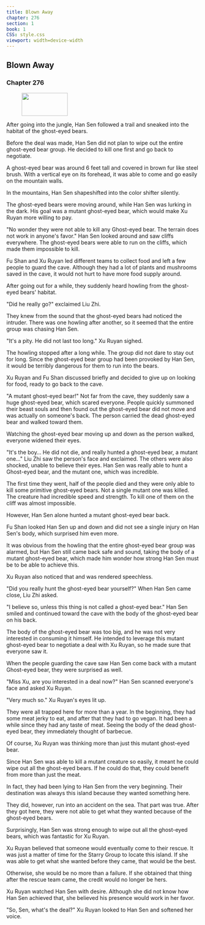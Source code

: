```yaml
---
title: Blown Away
chapter: 276
section: 1
book: 1
CSS: style.css
viewport: width=device-width
---
```


## Blown Away

### Chapter 276

<figure>
	<img src="../Images/gem.gif" alt="" id="gem" width="120" height="60" />
</figure>

After going into the jungle, Han Sen followed a trail and sneaked into the habitat of the ghost-eyed bears.

Before the deal was made, Han Sen did not plan to wipe out the entire ghost-eyed bear group. He decided to kill one first and go back to negotiate.

A ghost-eyed bear was around 6 feet tall and covered in brown fur like steel brush. With a vertical eye on its forehead, it was able to come and go easily on the mountain walls.

In the mountains, Han Sen shapeshifted into the color shifter silently.

The ghost-eyed bears were moving around, while Han Sen was lurking in the dark. His goal was a mutant ghost-eyed bear, which would make Xu Ruyan more willing to pay.

"No wonder they were not able to kill any Ghost-eyed bear. The terrain does not work in anyone's favor." Han Sen looked around and saw cliffs everywhere. The ghost-eyed bears were able to run on the cliffs, which made them impossible to kill.

Fu Shan and Xu Ruyan led different teams to collect food and left a few people to guard the cave. Although they had a lot of plants and mushrooms saved in the cave, it would not hurt to have more food supply around.

After going out for a while, they suddenly heard howling from the ghost-eyed bears' habitat.

"Did he really go?" exclaimed Liu Zhi.

They knew from the sound that the ghost-eyed bears had noticed the intruder. There was one howling after another, so it seemed that the entire group was chasing Han Sen.

"It's a pity. He did not last too long." Xu Ruyan sighed.

The howling stopped after a long while. The group did not dare to stay out for long. Since the ghost-eyed bear group had been provoked by Han Sen, it would be terribly dangerous for them to run into the bears.

Xu Ruyan and Fu Shan discussed briefly and decided to give up on looking for food, ready to go back to the cave.

"A mutant ghost-eyed bear!" Not far from the cave, they suddenly saw a huge ghost-eyed bear, which scared everyone. People quickly summoned their beast souls and then found out the ghost-eyed bear did not move and was actually on someone's back. The person carried the dead ghost-eyed bear and walked toward them.

Watching the ghost-eyed bear moving up and down as the person walked, everyone widened their eyes.

"It's the boy… He did not die, and really hunted a ghost-eyed bear, a mutant one…" Liu Zhi saw the person's face and exclaimed. The others were also shocked, unable to believe their eyes. Han Sen was really able to hunt a Ghost-eyed bear, and the mutant one, which was incredible.

The first time they went, half of the people died and they were only able to kill some primitive ghost-eyed bears. Not a single mutant one was killed. The creature had incredible speed and strength. To kill one of them on the cliff was almost impossible.

However, Han Sen alone hunted a mutant ghost-eyed bear back.

Fu Shan looked Han Sen up and down and did not see a single injury on Han Sen's body, which surprised him even more.

It was obvious from the howling that the entire ghost-eyed bear group was alarmed, but Han Sen still came back safe and sound, taking the body of a mutant ghost-eyed bear, which made him wonder how strong Han Sen must be to be able to achieve this.

Xu Ruyan also noticed that and was rendered speechless.

"Did you really hunt the ghost-eyed bear yourself?" When Han Sen came close, Liu Zhi asked.

"I believe so, unless this thing is not called a ghost-eyed bear." Han Sen smiled and continued toward the cave with the body of the ghost-eyed bear on his back.

The body of the ghost-eyed bear was too big, and he was not very interested in consuming it himself. He intended to leverage this mutant ghost-eyed bear to negotiate a deal with Xu Ruyan, so he made sure that everyone saw it.

When the people guarding the cave saw Han Sen come back with a mutant Ghost-eyed bear, they were surprised as well.

"Miss Xu, are you interested in a deal now?" Han Sen scanned everyone's face and asked Xu Ruyan.

"Very much so." Xu Ruyan's eyes lit up.

They were all trapped here for more than a year. In the beginning, they had some meat jerky to eat, and after that they had to go vegan. It had been a while since they had any taste of meat. Seeing the body of the dead ghost-eyed bear, they immediately thought of barbecue.

Of course, Xu Ruyan was thinking more than just this mutant ghost-eyed bear.

Since Han Sen was able to kill a mutant creature so easily, it meant he could wipe out all the ghost-eyed bears. If he could do that, they could benefit from more than just the meat.

In fact, they had been lying to Han Sen from the very beginning. Their destination was always this island because they wanted something here.

They did, however, run into an accident on the sea. That part was true. After they got here, they were not able to get what they wanted because of the ghost-eyed bears.

Surprisingly, Han Sen was strong enough to wipe out all the ghost-eyed bears, which was fantastic for Xu Ruyan.

Xu Ruyan believed that someone would eventually come to their rescue. It was just a matter of time for the Starry Group to locate this island. If she was able to get what she wanted before they came, that would be the best.

Otherwise, she would be no more than a failure. If she obtained that thing after the rescue team came, the credit would no longer be hers.

Xu Ruyan watched Han Sen with desire. Although she did not know how Han Sen achieved that, she believed his presence would work in her favor.

"So, Sen, what's the deal?" Xu Ruyan looked to Han Sen and softened her voice.